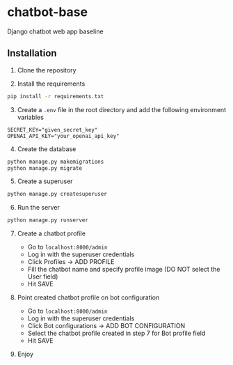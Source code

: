 # chatbot-base
Django chatbot web app baseline

## Installation

1. Clone the repository

2. Install the requirements
```bash
pip install -r requirements.txt
```

3. Create a `.env` file in the root directory and add the following environment variables
```.env
SECRET_KEY="given_secret_key"
OPENAI_API_KEY="your_openai_api_key"
```

4. Create the database
```bash
python manage.py makemigrations
python manage.py migrate
```

5. Create a superuser
```bash
python manage.py createsuperuser
```

6. Run the server
```bash
python manage.py runserver
```

7. Create a chatbot profile
    - Go to `localhost:8000/admin`
    - Log in with the superuser credentials
    - Click Profiles -> ADD PROFILE
    - Fill the chatbot name and specify profile image (DO NOT select the User field)
    - Hit SAVE

8. Point created chatbot profile on bot configuration
    - Go to `localhost:8000/admin`
    - Log in with the superuser credentials
    - Click Bot configurations -> ADD BOT CONFIGURATION
    - Select the chatbot profile created in step 7 for Bot profile field
    - Hit SAVE

9. Enjoy



